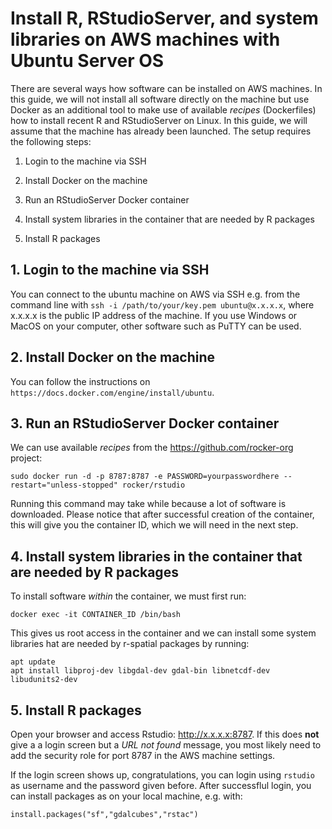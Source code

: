 # Install R, RStudioServer, and system libraries on AWS machines with Ubuntu Server OS

There are several ways how software can be installed on AWS machines. In this guide, we will not install all software directly on the machine but use Docker as an additional tool to make use of available _recipes_ (Dockerfiles) how to install recent R and RStudioServer on Linux.
In this guide, we will assume that the machine has already been launched. The setup requires the following steps:

1. Login to the machine via SSH

2. Install Docker on the machine

3. Run an RStudioServer Docker container

4. Install system libraries in the container that are needed by R packages

5. Install R packages


## 1. Login to the machine via SSH

You can connect to the ubuntu machine on AWS via SSH e.g. from the command line with `ssh -i /path/to/your/key.pem ubuntu@x.x.x.x`, where x.x.x.x is the public IP address of the machine. If you use Windows or MacOS on your computer, other software such as PuTTY can be used.


## 2. Install Docker on the machine

You can follow the instructions on `https://docs.docker.com/engine/install/ubuntu`.



## 3. Run an RStudioServer Docker container

We can use available _recipes_ from the https://github.com/rocker-org project:

```
sudo docker run -d -p 8787:8787 -e PASSWORD=yourpasswordhere --restart="unless-stopped" rocker/rstudio
```

Running this command may take while because a lot of software is downloaded. Please notice that after successful creation of the container, this will give you the container ID, which we will need in the next step.


## 4. Install system libraries in the container that are needed by R packages

To install software _within_ the container, we must first run:

`docker exec -it CONTAINER_ID /bin/bash`

This gives us root access in the container and we can install some system libraries hat are needed by r-spatial packages by running:

```
apt update
apt install libproj-dev libgdal-dev gdal-bin libnetcdf-dev libudunits2-dev
```

## 5. Install R packages

Open your browser and access Rstudio: http://x.x.x.x:8787. If this does **not** give a a login screen but a _URL not found_ message, you most likely need to add the security role for port 8787 in the AWS machine settings. 


If the login screen shows up, congratulations, you can login using `rstudio` as username and the password given before.
After successflul login, you can install packages as on your local machine, e.g. with:

```
install.packages("sf","gdalcubes","rstac")
```



